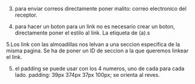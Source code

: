 

3. para enviar correos directamente poner malito: correo electronico del receptor. 



4. para hacer un boton para un link no es necesario crear un boton, directamente poner el estilo al link. La etiqueta de (a).s

5.Los link con las almoadillas nos lelvan a una seccion especifica de la misma pagina. Se ha de poner un ID de seccion a la que queremos linkear el link. 


5. el padding se puede usar con los 4 numeros, uno de cada para cada lado. 
padding: 39px 374px 37px 100px; se orienta al reves. 


